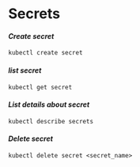 # Secrets

#### _Create secret_
```
kubectl create secret
```
#### _list secret_
```
kubectl get secret
```

#### _List details about secret_
```
kubectl describe secrets
```
#### _Delete secret_
```
kubectl delete secret <secret_name>
```